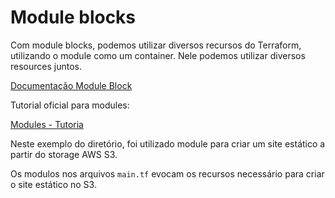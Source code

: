 # Module blocks     

Com module blocks, podemos utilizar diversos recursos do Terraform, utilizando o module como um container. Nele podemos utilizar diversos resources juntos.    

[Documentação Module Block](https://developer.hashicorp.com/terraform/language/modules/syntax)   
 

Tutorial oficial para modules:  

[Modules - Tutoria](https://developer.hashicorp.com/terraform/tutorials/modules?utm_source=WEBSITE&utm_medium=WEB_IO&utm_offer=ARTICLE_PAGE&utm_content=DOCS)   


Neste exemplo do diretório, foi utilizado module para criar um site estático a partir do storage AWS S3.   

Os modulos nos arquivos `main.tf` evocam os recursos necessário para criar o site estático no S3. 